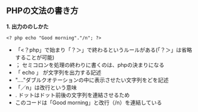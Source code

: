 ## PHPの文法の書き方
**1. 出力ののしかた**
```php:tittle
<? php echo "Good morning"."/n"; ?>
```
 - 「<？php」で始まり「？＞」で終わるというルールがある(「？＞」は省略することが可能)
 - ； セミコロンを処理の終わりに書くのは、phpの決まりになる
 - 「 echo 」 が文字列を出力する記述
 - "...."ダブルクオテーションの中に表示させたい文字列をどを記述
 - 「／n」は改行という意味
 - . ドットはドット前後の文字列を連結させるため
 - このコードは「Good morning」と改行（/n）を連結している